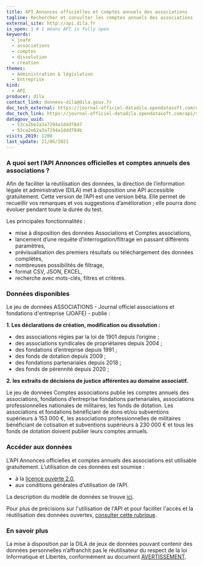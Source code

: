 ```yaml
---
title: API Annonces officielles et comptes annuels des associations
tagline: Rechercher et consulter les comptes annuels des associations
external_site: http://api.dila.fr
is_open: 1 # 1 means API is fully open
keywords:
  - joafe
  - associations
  - comptes
  - dissolution
  - création
themes:
  - Administration & législation
  - Entreprise
kind:
  - API
producer: dila
contact_link: donnees-dila@dila.gouv.fr
doc_tech_external: https://journal-officiel-datadila.opendatasoft.com/explore/dataset/jo_associations/api/
doc_tech_link: https://journal-officiel-datadila.opendatasoft.com/api/v2/swagger.yaml
datagouv_uuid:
  - 53ca2be2a3a7294a1ddd7847
  - 53ca2e62a3a7294a1ddd784b
visits_2019: 1200
last_update: 21/06/2021
---
```


### A quoi sert l’API Annonces officielles et comptes annuels des associations ?

Afin de faciliter la réutilisation des données, la direction de l’information légale et administrative (DILA) met à disposition une API accessible gratuitement.
Cette version de l’API est une version bêta. Elle permet de recueillir vos remarques et vos suggestions d’amélioration ; elle pourra donc évoluer pendant toute la durée du test.

Les principales fonctionnalités :

- mise à disposition des données Associations et Comptes associations,
- lancement d’une requête d’interrogation/filtrage en passant différents paramètres,
- prévisualisation des premiers résultats ou téléchargement des données complètes,
- nombreuses possibilités de filtrage,
- format CSV, JSON, EXCEL,
- recherche avec mots-clés, filtres et critères.

### Données disponibles

Le jeu de données ASSOCIATIONS - Journal officiel associations et fondations d'entreprise (JOAFE) - publie :

**1. Les déclarations de création, modification ou dissolution :**

- des associations régies par la loi de 1901 depuis l’origine ;
- des associations syndicales de propriétaires depuis 2004 ;
- des fondations d’entreprise depuis 1991 ;
- des fonds de dotation depuis 2009 ;
- des fondations partenariales depuis 2018 ;
- des fonds de pérennité depuis 2020 ;

**2. les extraits de décisions de justice afférentes au domaine associatif.**

Le jeu de données Comptes associations publie les comptes annuels des associations, fondations d’entreprise fondations partenariales, associations professionnelles nationales de militaires, les fonds de dotation. Les associations et fondations bénéficiant de dons et/ou subventions supérieurs à 153 000 €, les associations professionnelles de militaires bénéficiant de cotisation et subventions supérieurs à 230 000 € et tous les fonds de dotation doivent publier leurs comptes annuels.

### Accéder aux données

L’API Annonces officielles et comptes annuels des associations est utilisable gratuitement. L’utilisation de ces données est soumise :

- à la [licence ouverte 2.0](https://www.etalab.gouv.fr/wp-content/uploads/2017/04/ETALAB-Licence-Ouverte-v2.0.pdf),
- aux conditions générales d’utilisation de l’API.

La description du modèle de données se trouve [ici](https://journal-officiel-datadila.opendatasoft.com/explore/dataset/jo_associations/information/).

Pour plus de précisions sur l'utilisation de l'API et pour faciliter l'accès et la réutilisation des données ouvertes, [consulter cette rubrique](https://academy.opendatasoft.com/).

### En savoir plus

La mise à disposition par la DILA de jeux de données pouvant contenir des données personnelles n’affranchit pas le réutilisateur du respect de la loi Informatique et Libertés, conformément au document [AVERTISSEMENT](https://echanges.dila.gouv.fr/OPENDATA/AVERTISSEMENT-Donnees_a_caractere_personnel.pdf).

